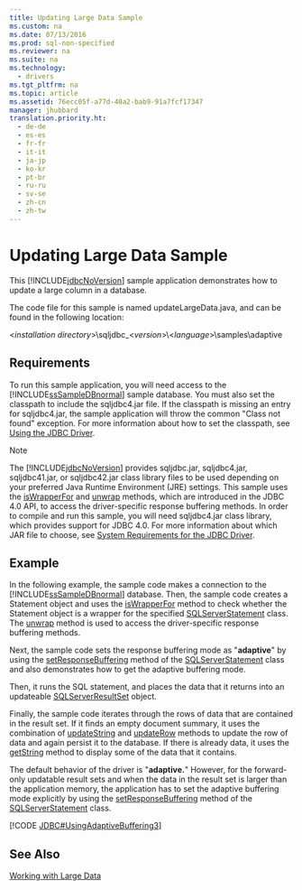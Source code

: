 ```yaml
---
title: Updating Large Data Sample
ms.custom: na
ms.date: 07/13/2016
ms.prod: sql-non-specified
ms.reviewer: na
ms.suite: na
ms.technology: 
  - drivers
ms.tgt_pltfrm: na
ms.topic: article
ms.assetid: 76ecc05f-a77d-40a2-bab9-91a7fcf17347
manager: jhubbard
translation.priority.ht: 
  - de-de
  - es-es
  - fr-fr
  - it-it
  - ja-jp
  - ko-kr
  - pt-br
  - ru-ru
  - sv-se
  - zh-cn
  - zh-tw
---
```

# Updating Large Data Sample
  This [!INCLUDE[jdbcNoVersion](../content/includes/jdbcNoVersion_md.md)] sample application demonstrates how to update a large column in a database.  
  
 The code file for this sample is named updateLargeData.java, and can be found in the following location:  
  
 \<*installation directory*\>\\sqljdbc\_\<*version*\>\\\<*language*\>\\samples\\adaptive  
  
## Requirements  
 To run this sample application, you will need access to the [!INCLUDE[ssSampleDBnormal](../content/includes/ssSampleDBnormal_md.md)] sample database. You must also set the classpath to include the sqljdbc4.jar file. If the classpath is missing an entry for sqljdbc4.jar, the sample application will throw the common "Class not found" exception. For more information about how to set the classpath, see [Using the JDBC Driver](../content/Using-the-JDBC-Driver.md).  
  
> [!NOTE]  
>  The [!INCLUDE[jdbcNoVersion](../content/includes/jdbcNoVersion_md.md)] provides sqljdbc.jar, sqljdbc4.jar, sqljdbc41.jar, or sqljdbc42.jar class library files to be used depending on your preferred Java Runtime Environment \(JRE\) settings. This sample uses the [isWrapperFor](../content/isWrapperFor-Method--SQLServerStatement-.md) and [unwrap](../content/unwrap-Method--SQLServerStatement-.md) methods, which are introduced in the JDBC 4.0 API, to access the driver\-specific response buffering methods. In order to compile and run this sample, you will need sqljdbc4.jar class library, which provides support for JDBC 4.0. For more information about which JAR file to choose, see [System Requirements for the JDBC Driver](../content/System-Requirements-for-the-JDBC-Driver.md).  
  
## Example  
 In the following example, the sample code makes a connection to the [!INCLUDE[ssSampleDBnormal](../content/includes/ssSampleDBnormal_md.md)] database. Then, the sample code creates a Statement object and uses the [isWrapperFor](../content/isWrapperFor-Method--SQLServerStatement-.md) method to check whether the Statement object is a wrapper for the specified [SQLServerStatement](../content/SQLServerStatement-Class.md) class. The [unwrap](../content/unwrap-Method--SQLServerStatement-.md) method is used to access the driver\-specific response buffering methods.  
  
 Next, the sample code sets the response buffering mode as "**adaptive**" by using the [setResponseBuffering](../content/setResponseBuffering-Method--SQLServerStatement-.md) method of the [SQLServerStatement](../content/SQLServerStatement-Class.md) class and also demonstrates how to get the adaptive buffering mode.  
  
 Then, it runs the SQL statement, and places the data that it returns into an updateable [SQLServerResultSet](../content/SQLServerResultSet-Class.md) object.  
  
 Finally, the sample code iterates through the rows of data that are contained in the result set. If it finds an empty document summary, it uses the combination of [updateString](../content/updateString-Method--SQLServerResultSet-.md) and [updateRow](../content/updateRow-Method--SQLServerResultSet-.md) methods to update the row of data and again persist it to the database. If there is already data, it uses the [getString](../content/getString-Method--SQLServerResultSet-.md) method to display some of the data that it contains.  
  
 The default behavior of the driver is "**adaptive.**" However, for the forward\-only updatable result sets and when the data in the result set is larger than the application memory, the application has to set the adaptive buffering mode explicitly by using the [setResponseBuffering](../content/setResponseBuffering-Method--SQLServerStatement-.md) method of the [SQLServerStatement](../content/SQLServerStatement-Class.md) class.  
  
 [!CODE [JDBC#UsingAdaptiveBuffering3](../CodeSnippet/SQLDrivers/jdbc#usingadaptivebuffering3)]  
  
## See Also  
 [Working with Large Data](../content/Working-with-Large-Data.md)  
  
  